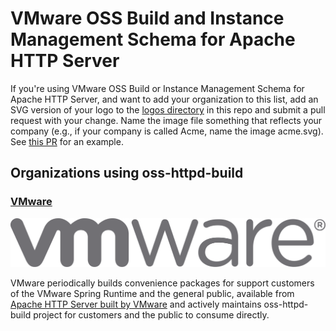 # VMware OSS Build and Instance Management Schema for Apache HTTP Server

If you're using VMware OSS Build or Instance Management Schema for Apache HTTP Server, and want to add your organization to this list, add an SVG version of your logo to the [logos directory](./logos) in this repo and submit a pull request with your change. Name the image file something that reflects your company (e.g., if your company is called Acme, name the image acme.svg). See [this PR](https://github.com/vmware-tanzu/carvel/pull/280) for an example.

## Organizations using oss-httpd-build

### [VMware](https://tanzu.vmware.com/spring-runtime)

[![VMware Logo](logos/vmware.svg)](https://tanzu.vmware.com/spring-runtime)

VMware periodically builds convenience packages for support customers of the VMware Spring Runtime and the general public, available from [Apache HTTP Server built by VMware](https://network.tanzu.vmware.com/products/p-apache-http-server) and actively maintains oss-httpd-build project for customers and the public to consume directly.
